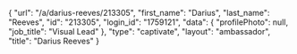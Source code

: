 {
    "url": "\/a\/darius-reeves\/213305",
    "first_name": "Darius",
    "last_name": "Reeves",
    "id": "213305",
    "login_id": "1759121",
    "data": {
        "profilePhoto": null,
        "job_title": "Visual Lead"
    },
    "type": "captivate",
    "layout": "ambassador",
    "title": "Darius Reeves"
}